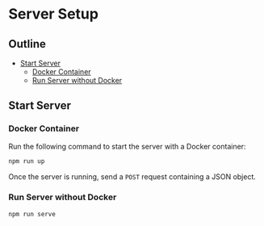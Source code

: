 # Server Setup

## Outline

- [Start Server](#start-server)
  - [Docker Container](#docker-container)
  - [Run Server without Docker](#run-server-without-docker)

## Start Server

### Docker Container

Run the following command to start the server with a Docker container:

```bash
npm run up
```

Once the server is running, send a `POST` request containing a JSON object.

### Run Server without Docker

```bash
npm run serve
```